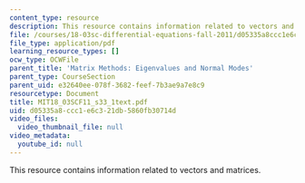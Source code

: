```yaml
---
content_type: resource
description: This resource contains information related to vectors and matrices.
file: /courses/18-03sc-differential-equations-fall-2011/d05335a8ccc1e6c321db5860fb30714d_MIT18_03SCF11_s33_1text.pdf
file_type: application/pdf
learning_resource_types: []
ocw_type: OCWFile
parent_title: 'Matrix Methods: Eigenvalues and Normal Modes'
parent_type: CourseSection
parent_uid: e32640ee-078f-3682-feef-7b3ae9a7e8c9
resourcetype: Document
title: MIT18_03SCF11_s33_1text.pdf
uid: d05335a8-ccc1-e6c3-21db-5860fb30714d
video_files:
  video_thumbnail_file: null
video_metadata:
  youtube_id: null
---
```

This resource contains information related to vectors and matrices.

